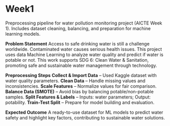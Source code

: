 # Week1
Preprocessing pipeline for water pollution monitoring project (AICTE Week 1). Includes dataset cleaning, balancing, and preparation for machine learning models.


**Problem Statement**
Access to safe drinking water is still a challenge worldwide. Contaminated water causes serious health issues. This project uses data Machine Learning to analyze water quality and predict if water is potable or not.
This work supports SDG 6: Clean Water & Sanitation, promoting safe and sustainable water management through technology.

**Preprocessing Steps**
**Collect & Import Data** – Used Kaggle dataset with water quality parameters.
**Clean Data** – Handle missing values and inconsistencies.
**Scale Features** – Normalize values for fair comparison.
**Balance Data (SMOTE)** – Avoid bias by balancing potable/non-potable samples.
**Split Features & Labels** – Inputs: water parameters; Output: potability.
**Train-Test Split** – Prepare for model building and evaluation.

**Expected Outcome**
A ready-to-use dataset for ML models to predict water safety and highlight key factors, contributing to sustainable water solutions.
